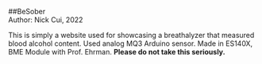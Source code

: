 ##BeSober
<br>
Author: Nick Cui, 2022

This is simply a website used for showcasing a breathalyzer that measured blood alcohol content. Used analog MQ3 Arduino sensor. Made in ES140X, BME Module with Prof. Ehrman.
**Please do not take this seriously.**
